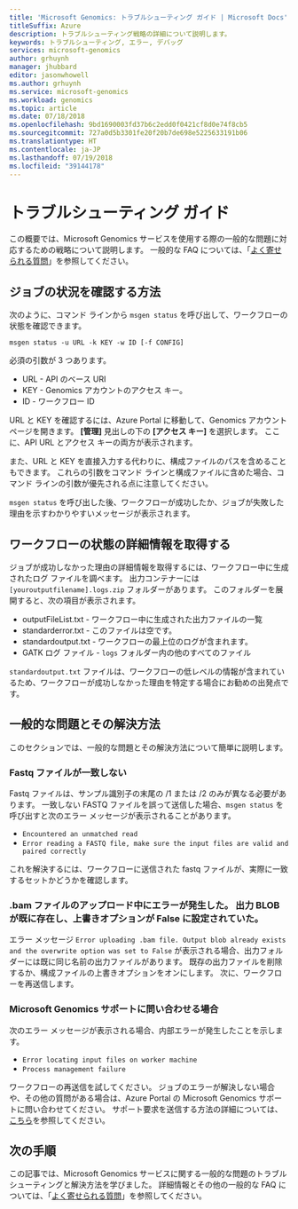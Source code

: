 ```yaml
---
title: 'Microsoft Genomics: トラブルシューティング ガイド | Microsoft Docs'
titleSuffix: Azure
description: トラブルシューティング戦略の詳細について説明します。
keywords: トラブルシューティング, エラー, デバッグ
services: microsoft-genomics
author: grhuynh
manager: jhubbard
editor: jasonwhowell
ms.author: grhuynh
ms.service: microsoft-genomics
ms.workload: genomics
ms.topic: article
ms.date: 07/18/2018
ms.openlocfilehash: 9bd1690003fd37b6c2edd0f0421cf8d0e74f8cb5
ms.sourcegitcommit: 727a0d5b3301fe20f20b7de698e5225633191b06
ms.translationtype: HT
ms.contentlocale: ja-JP
ms.lasthandoff: 07/19/2018
ms.locfileid: "39144178"
---
```

# <a name="troubleshooting-guide"></a>トラブルシューティング ガイド
この概要では、Microsoft Genomics サービスを使用する際の一般的な問題に対応するための戦略について説明します。 一般的な FAQ については、「[よく寄せられる質問](frequently-asked-questions-genomics.md)」を参照してください。 


## <a name="how-do-i-check-my-job-status"></a>ジョブの状況を確認する方法
次のように、コマンド ラインから `msgen status` を呼び出して、ワークフローの状態を確認できます。 

```
msgen status -u URL -k KEY -w ID [-f CONFIG] 
```

必須の引数が 3 つあります。
* URL - API のベース URI
* KEY - Genomics アカウントのアクセス キー。 
* ID - ワークフロー ID

URL と KEY を確認するには、Azure Portal に移動して、Genomics アカウント ページを開きます。 **[管理]** 見出しの下の **[アクセス キー]** を選択します。 ここに、API URL とアクセス キーの両方が表示されます。

また、URL と KEY を直接入力する代わりに、構成ファイルのパスを含めることもできます。 これらの引数をコマンド ラインと構成ファイルに含めた場合、コマンド ラインの引数が優先される点に注意してください。 

`msgen status` を呼び出した後、ワークフローが成功したか、ジョブが失敗した理由を示すわかりやすいメッセージが表示されます。 


## <a name="get-more-information-about-my-workflow-status"></a>ワークフローの状態の詳細情報を取得する

ジョブが成功しなかった理由の詳細情報を取得するには、ワークフロー中に生成されたログ ファイルを調べます。 出力コンテナーには `[youroutputfilename].logs.zip` フォルダーがあります。  このフォルダーを展開すると、次の項目が表示されます。

* outputFileList.txt - ワークフロー中に生成された出力ファイルの一覧
* standarderror.txt - このファイルは空です。
* standardoutput.txt - ワークフローの最上位のログが含まれます。 
* GATK ログ ファイル - `logs` フォルダー内の他のすべてのファイル

`standardoutput.txt` ファイルは、ワークフローの低レベルの情報が含まれているため、ワークフローが成功しなかった理由を特定する場合にお勧めの出発点です。 

## <a name="common-issues-and-how-to-resolve-them"></a>一般的な問題とその解決方法
このセクションでは、一般的な問題とその解決方法について簡単に説明します。

### <a name="fastq-files-are-unmatched"></a>Fastq ファイルが一致しない
Fastq ファイルは、サンプル識別子の末尾の /1 または /2 のみが異なる必要があります。 一致しない FASTQ ファイルを誤って送信した場合、`msgen status` を呼び出すと次のエラー メッセージが表示されることがあります。
* `Encountered an unmatched read`
* `Error reading a FASTQ file, make sure the input files are valid and paired correctly` 

これを解決するには、ワークフローに送信された fastq ファイルが、実際に一致するセットかどうかを確認します。 


### <a name="error-uploading-bam-file-output-blob-already-exists-and-the-overwrite-option-was-set-to-false"></a>.bam ファイルのアップロード中にエラーが発生した。 出力 BLOB が既に存在し、上書きオプションが False に設定されていた。
エラー メッセージ `Error uploading .bam file. Output blob already exists and the overwrite option was set to False` が表示される場合、出力フォルダーには既に同じ名前の出力ファイルがあります。  既存の出力ファイルを削除するか、構成ファイルの上書きオプションをオンにします。 次に、ワークフローを再送信します。

### <a name="when-to-contact-microsoft-genomics-support"></a>Microsoft Genomics サポートに問い合わせる場合
次のエラー メッセージが表示される場合、内部エラーが発生したことを示します。 

* `Error locating input files on worker machine`
* `Process management failure`

ワークフローの再送信を試してください。 ジョブのエラーが解決しない場合や、その他の質問がある場合は、Azure Portal の Microsoft Genomics サポートに問い合わせてください。 サポート要求を送信する方法の詳細については、[こちら](file-support-ticket-genomics.md)を参照してください。

## <a name="next-steps"></a>次の手順
この記事では、Microsoft Genomics サービスに関する一般的な問題のトラブルシューティングと解決方法を学びました。 詳細情報とその他の一般的な FAQ については、「[よく寄せられる質問](frequently-asked-questions-genomics.md)」を参照してください。 
